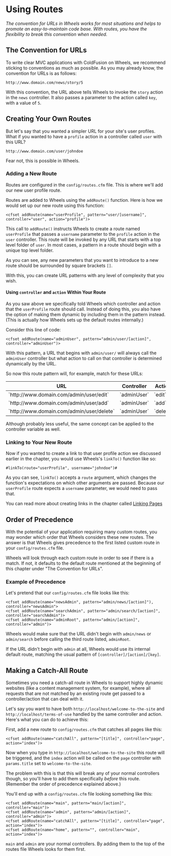 # Using Routes

*The convention for URLs in Wheels works for most situations and helps to promote an easy-to-maintain 
code base. With routes, you have the flexibility to break this convention when needed.*

## The Convention for URLs

To write clear MVC applications with ColdFusion on Wheels, we recommend sticking to conventions as much 
as possible. As you may already know, the convention for URLs is as follows:

	http://www.domain.com/news/story/5

With this convention, the URL above tells Wheels to invoke the `story` action in the `news` controller. 
It also passes a parameter to the action called `key`, with a value of `5`.

## Creating Your Own Routes

But let's say that you wanted a simpler URL for your site's user profiles. What if you wanted to have a 
`profile` action in a controller called `user` with this URL?

	http://www.domain.com/user/johndoe

Fear not, this is possible in Wheels.

### Adding a New Route

Routes are configured in the `config/routes.cfm` file. This is where we'll add our new user profile 
route.

Routes are added to Wheels using the `addRoute()` function. Here is how we would set up our new route 
using this function:

	<cfset addRoute(name="userProfile", pattern="user/[username]", controller="user", action="profile")>

This call to `addRoute()` instructs Wheels to create a route named `userProfile` that passes a 
`username` parameter to the `profile` action in the `user` controller. This route will be invoked by any 
URL that starts with a top level folder of `user`. In most cases, a pattern in a route should begin with 
a unique top level folder.

As you can see, any new parameters that you want to introduce to a new route should be surrounded by 
square brackets `[]`.

With this, you can create URL patterns with any level of complexity that you wish.

#### Using `controller` and `action` Within Your Route

As you saw above we specifically told Wheels which controller and action that the `userProfile` route 
should call. Instead of doing this, you also have the option of making them dynamic by including them in 
the pattern instead. (This is actually how Wheels sets up the default routes internally.)

Consider this line of code:

	<cfset addRoute(name="adminUser", pattern="admin/user/[action]", controller="adminUser")>

With this pattern, a URL that begins with `admin/user/` will always call the `adminUser` controller but 
what action to call on that controller is determined dynamically by the URL.

So now this route pattern will, for example, match for these URLs:

<table>
	<thead>
		<tr>
			<th>URL</th>
			<th>Controller</th>
			<th>Action</th>
		</tr>
	</thead>
	<tbody>
		<tr>
			<td>`http://www.domain.com/admin/user/edit`</td>
			<td>`adminUser`</td>
			<td>`edit`</td>
		</tr>
		<tr>
			<td>`http://www.domain.com/admin/user/add`</td>
			<td>`adminUser`</td>
			<td>`add`</td>
		</tr>
		<tr>
			<td>`http://www.domain.com/admin/user/delete`</td>
			<td>`adminUser`</td>
			<td>`delete`</td>
		</tr>
	</tbody>
</table>

Although probably less useful, the same concept can be applied to the controller variable as well.

### Linking to Your New Route

Now if you wanted to create a link to that user profile action we discussed earlier in the chapter, you 
would use Wheels's `linkTo()` function like so:

	#linkTo(route="userProfile", username="johndoe")#

As you can see, `linkTo()` accepts a `route` argument, which changes the function's expectations on 
which other arguments are passed. Because our `userProfile` route expects a `username` parameter, we 
would need to pass that.

You can read more about creating links in the chapter called [Linking Pages][1]

## Order of Precedence

With the potential of your application requiring many custom routes, you may wonder which order that 
Wheels considers these new routes. The answer is that Wheels gives precedence to the first listed custom 
route in your `config/routes.cfm` file.

Wheels will look through each custom route in order to see if there is a match. If not, it defaults to 
the default route mentioned at the beginning of this chapter under "The Convention for URLs".

### Example of Precedence

Let's pretend that our `config/routes.cfm` file looks like this:

	<cfset addRoute(name="newsAdmin", pattern="admin/news/[action]"), controller="newsAdmin">
	<cfset addRoute(name="searchAdmin", pattern="admin/search/[action]", controller="searchAdmin")>
	<cfset addRoute(name="adminRoot", pattern="admin/[action]", controller="admin")>

Wheels would make sure that the URL didn't begin with `admin/news` or `admin/search` before calling the 
third route listed, `adminRoot`.

If the URL didn't begin with `admin` at all, Wheels would use its internal default route, matching the 
usual pattern of `[controller]/[action]/[key]`.

## Making a Catch-All Route

Sometimes you need a catch-all route in Wheels to support highly dynamic websites (like a content 
management system, for example), where all requests that are not matched by an existing route get passed 
to a controller/action that can deal with it.

Let's say you want to have both `http://localhost/welcome-to-the-site` and 
`http://localhost/terms-of-use` handled by the same controller and action. Here's what you can do to 
achieve this:

First, add a new route to `config/routes.cfm` that catches all pages like this:

	<cfset addRoute(name="catchAll", pattern="[title]", controller="page", action="index")>

Now when you type in `http://localhost/welcome-to-the-site` this route will be triggered, and the 
`index` action will be called on the `page` controller with `params.title` set to `welcome-to-the-site`.

The problem with this is that this will break any of your normal controllers though, so you'll have to 
add them specifically *before* this route. (Remember the order of precedence explained above.)

You'll end up with a `config/routes.cfm` file looking something like this:

	<cfset addRoute(name="main", pattern="main/[action]", controller="main")>
	<cfset addRoute(name="admin", pattern="admin/[action]", controller="admin")>
	<cfset addRoute(name="catchAll", pattern="[title]", controller="page", action="index")>
	<cfset addRoute(name="home", pattern="", controller="main", action="index")>

`main` and `admin` are your normal controllers. By adding them to the top of the routes file Wheels 
looks for them first.

[1]: ../05%20Displaying%20Views%20to%20Users/03%20Linking%20Pages.md